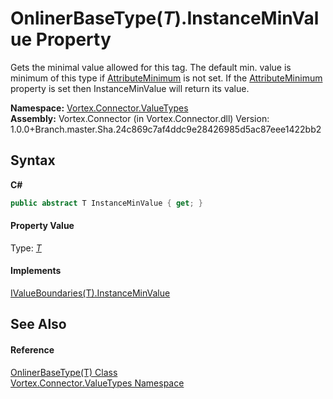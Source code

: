 # OnlinerBaseType(*T*).InstanceMinValue Property 
 

Gets the minimal value allowed for this tag. The default min. value is minimum of this type if <a href="P_Vortex_Connector_ValueTypes_OnlinerBaseType_1_AttributeMinimum.md">AttributeMinimum</a> is not set. If the <a href="P_Vortex_Connector_ValueTypes_OnlinerBaseType_1_AttributeMinimum.md">AttributeMinimum</a> property is set then InstanceMinValue will return its value.

**Namespace:**&nbsp;<a href="N_Vortex_Connector_ValueTypes.md">Vortex.Connector.ValueTypes</a><br />**Assembly:**&nbsp;Vortex.Connector (in Vortex.Connector.dll) Version: 1.0.0+Branch.master.Sha.24c869c7af4ddc9e28426985d5ac87eee1422bb2

## Syntax

**C#**<br />
``` C#
public abstract T InstanceMinValue { get; }
```


#### Property Value
Type: <a href="T_Vortex_Connector_ValueTypes_OnlinerBaseType_1.md">*T*</a>

#### Implements
<a href="P_Vortex_Connector_ValueValidation_IValueBoundaries_1_InstanceMinValue.md">IValueBoundaries(T).InstanceMinValue</a><br />

## See Also


#### Reference
<a href="T_Vortex_Connector_ValueTypes_OnlinerBaseType_1.md">OnlinerBaseType(T) Class</a><br /><a href="N_Vortex_Connector_ValueTypes.md">Vortex.Connector.ValueTypes Namespace</a><br />
